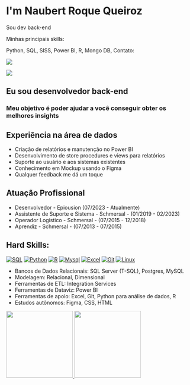 # I'm Naubert Roque Queiroz 

Sou dev back-end

Minhas principais skills:

<link rel="stylesheet" 
href="https://cdn.jsdelivr.net/gh/devicons/devicon@v2.15.1/devicon.min.css"> Python, <link rel="stylesheet" href="https://cdn.jsdelivr.net/gh/devicons/devicon@v2.15.1/devicon.min.css"> SQL, <link rel="stylesheet" href="https://cdn.jsdelivr.net/gh/devicons/devicon@v2.15.1/devicon.min.css"> SISS, <link rel="stylesheet" href="https://cdn.jsdelivr.net/gh/devicons/devicon@v2.15.1/devicon.min.css"> Power BI, <link rel="stylesheet" href="https://cdn.jsdelivr.net/gh/devicons/devicon@v2.15.1/devicon.min.css"> R, <link rel="stylesheet" href="https://cdn.jsdelivr.net/gh/devicons/devicon@v2.15.1/devicon.min.css"> Mongo DB, <link rel="stylesheet" 



Contato:

<a href="https://www.linkedin.com/in/naubert-roque-queiroz/" target="_blank"><img src="https://img.shields.io/badge/-LinkedIn-%230077B5?style=for-the-badge&logo=linkedin&logoColor=white" target="_blank"></a>   
</div> <a href = "naubertqueiroz@gmail.com"><img src="https://img.shields.io/badge/Gmail-D14836?style=for-the-badge&logo=gmail&logoColor=white" target="_blank"></a>

## Eu sou desenvolvedor back-end

### Meu objetivo é poder ajudar a você conseguir obter os melhores insights

## Experiência na área de dados

- Criação de relatórios e manutenção no Power BI  
- Desenvolvimento de store procedures e views para relatórios 
- Suporte ao usuário e aos sistemas existentes
- Conhecimento em Mockup usando o Figma
- Qualquer feedback me dá um toque

## Atuação Profissional 

- Desenvolvedor - Epiousion (07/2023 - Atualmente)
- Assistente de Suporte e Sistema - Schmersal - (01/2019 - 02/2023)
- Operador Logistico - Schmersal - (07/2015 - 12/2018)
- Aprendiz - Schmersal - (07/2013 - 07/2015)



## Hard Skills:
[![SQL](https://img.shields.io/badge/Microsoft_SQL_Server-CC2927?style=for-the-badge&logo=microsoft-sql-server&logoColor=white)](https://github.com/naubertrqueiroz/naubert/edit/main/README.md)
[![Python](https://img.shields.io/badge/Python-3776AB?style=for-the-badge&logo=python&logoColor=yellow)](https://github.com/naubertrqueiroz/naubert/edit/main/README.md)
[![R](https://img.shields.io/badge/R-276DC3?style=for-the-badge&logo=r&logoColor=white)](https://github.com/naubertrqueiroz/naubert/edit/main/README.md)
[![Mysql](https://img.shields.io/badge/MySQL-00000F?style=for-the-badge&logo=mysql&logoColor=yellow)](https://github.com/naubertrqueiroz/naubert/edit/main/README.md)
[![Excel](https://img.shields.io/badge/Microsoft_Excel-217346?style=for-the-badge&logo=microsoft-excel&logoColor=white)](https://github.com/naubertrqueiroz/naubert/edit/main/README.md)
[![Git](https://img.shields.io/badge/Git-E34F26?style=for-the-badge&logo=git&logoColor=white)](https://github.com/naubertrqueiroz/naubert/edit/main/README.md)
[![Linux](https://img.shields.io/badge/Linux-E34F26?style=for-the-badge&logo=linux&logoColor=black)](https://github.com/naubertrqueiroz/naubert/edit/main/README.md)



- Bancos de Dados Relacionais: SQL Server (T-SQL), Postgres, MySQL
- Modelagem: Relacional, Dimensional
- Ferramentas de ETL: Integration Services
- Ferramentas de Dataviz: Power BI
- Ferramentas de apoio: Excel, Git, Python para análise de dados, R
- Estudos autônomos: Figma, CSS, HTML


<div>
<a href="https://github.com/naubertrqueiroz">
<img height="180em" src="https://github-readme-stats.vercel.app/api/top-langs/?username=naubertrqueiroz&layout=compact&langs_count=7&theme=dracula"/>
<img height="180em" src="https://github-readme-stats.vercel.app/api?username=naubertrqueiroz&show_icons=true&theme=dracula&include_all_commits=true&count_private=true"/>
</div>
